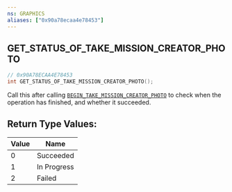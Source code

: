 ```yaml
---
ns: GRAPHICS
aliases: ["0x90a78ecaa4e78453"]
---
```

## GET_STATUS_OF_TAKE_MISSION_CREATOR_PHOTO

```c
// 0x90A78ECAA4E78453
int GET_STATUS_OF_TAKE_MISSION_CREATOR_PHOTO();
```

Call this after calling [`BEGIN_TAKE_MISSION_CREATOR_PHOTO`](#_0x1DD2139A9A20DCE8) to check when the operation has finished, and whether it succeeded.

## Return Type Values:
| Value | Name |
| --- | --- |
| 0 | Succeeded |
| 1 | In Progress |
| 2 | Failed |


